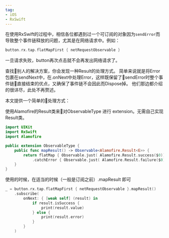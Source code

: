 ```yaml
---
tag:
- iOS
- RxSwift
---
```


在使用RxSwift的过程中，相信各位都遇到过一个可订阅的对象因为`sendError`而导致整个事件链释放的问题，尤其是在网络请求中。例如：
```Swift
button.rx.tap.flatMapFirst { netRequestObservable }
```
一旦请求失败，button再次点击就不会再发出网络请求了。

查找别人的解决方案，你会发现一种Result的处理方式。
简单来说就是将Error包裹在sendNext中，在.onNext中处理Error，这样既保留了sendError时整个事件链直接结束的优点，又确保了事件链不会因此而Dispose掉。
他们那边都介绍的很详尽，此处不再赘述。

本文提供一个简单的处理方式：

使用Alamofire的Result类来对ObservableType 进行 extension。无需自己实现Result类。

```Swift
import UIKit
import RxSwift
import Alamofire

public extension ObservableType {
    public func mapResult() -> Observable<Alamofire.Result<E>> {
        return flatMap { Observable.just( Alamofire.Result.success($0)) }
            .catchError { Observable.just( Alamofire.Result.failure($0)) }
    }
}

```

使用的时候，在适当的时候（一般是订阅之前）.mapResult 即可
```Swift
_ = button.rx.tap.flatMapFirst { netRequestObservable }.mapResult()
    .subscribe(
        onNext: { [weak self] (result) in
            if result.isSuccess {
                print(result.value)
            } else {
                print(result.error)
            }
        }
    )
```

